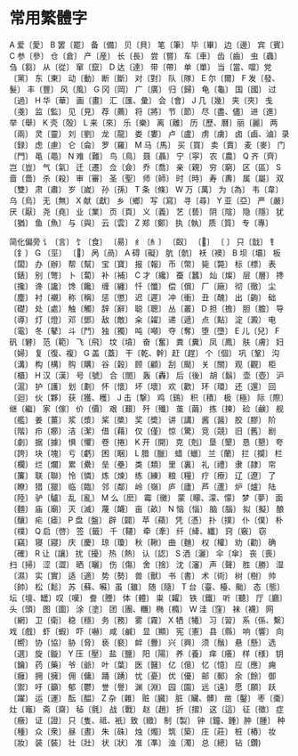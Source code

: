 # 常用繁體字

A
爱〔愛〕
B
罢〔罷〕 备〔備〕 贝〔貝〕 笔〔筆〕 毕〔畢〕 边〔邊〕
宾〔賓〕
C
参〔參〕 仓〔倉〕 产〔産〕 长〔長〕 尝〔嘗〕 车〔車〕
齿〔齒〕 虫〔蟲〕 刍〔芻〕 从〔從〕 窜〔竄〕
D
达〔達〕 带〔帶〕 单〔單〕 当〔當、噹〕党〔黨〕
东〔東〕 动〔動〕 断〔斷〕 对〔對〕 队〔隊〕
E
尔〔爾〕
F
发〔發、髮〕 丰〔豐〕 风〔風〕
G
冈〔岡〕 广〔廣〕 归〔歸〕 龟〔龜〕 国〔國〕 过〔過〕
H
华〔華〕 画〔畫〕 汇〔匯、彙〕 会〔會〕
J
几〔幾〕 夹〔夾〕 戋〔戔〕 监〔監〕 见〔見〕 荐〔薦〕
将〔將〕 节〔節〕 尽〔盡、儘〕 进〔進〕 举〔舉〕
K
壳〔殻〕
L
来〔來〕 乐〔樂〕 离〔離〕 历〔歷、曆〕丽〔麗〕
两〔兩〕 灵〔靈〕 刘〔劉〕 龙〔龍〕 娄〔婁〕 卢〔盧〕
虏〔虜〕 卤〔鹵、滷〕录〔録〕 虑〔慮〕 仑〔侖〕 罗〔羅〕
M
马〔馬〕 买〔買〕 卖〔賣〕 麦〔麥〕 门〔門〕 黾〔黽〕
N
难〔難〕 鸟〔鳥〕 聂〔聶〕 宁〔寜〕 农〔農〕
Q
齐〔齊〕 岂〔豈〕 气〔氣〕 迁〔遷〕 佥〔僉〕 乔〔喬〕
亲〔親〕 穷〔窮〕 区〔區〕
S
啬〔嗇〕 杀〔殺〕 审〔審〕 圣〔聖〕 师〔師〕 时〔時〕
寿〔夀〕 属〔屬〕 双〔雙〕 肃〔肅〕 岁〔嵗〕 孙〔孫〕
T
条〔條〕 
W
万〔萬〕 为〔為〕 韦〔韋〕 乌〔烏〕 无〔無〕
X
献〔獻〕 乡〔鄉〕 写〔寫〕 寻〔尋〕
Y
亚〔亞〕 严〔嚴〕 厌〔厭〕 尧〔堯〕 业〔業〕 页〔頁〕
义〔義〕 艺〔兿〕 阴〔陰〕 隐〔隱〕 犹〔猶〕 鱼〔魚〕
与〔與〕 云〔雲〕
Z
郑〔鄭〕 执〔執〕 质〔質〕 专〔專〕

简化偏旁
讠〔言〕 饣〔食〕 〔昜〕 纟〔糹〕 〔臤〕 〔〕
〔 〕 只〔戠〕 钅〔釒〕   〔巠〕
〔〕 呙〔咼〕
A
碍〔礙〕 肮〔骯〕 袄〔襖〕
B
坝〔壩〕 板〔闆〕 办〔辦〕 帮〔幫〕 宝〔寶〕 报〔報〕
币〔幣〕 毙〔斃〕 标〔標〕 表〔錶〕 别〔彆〕 卜〔蔔〕
补〔補〕 
C
才〔纔〕 蚕〔蠶〕 灿〔燦〕 层〔層〕 搀〔攙〕 谗〔讒〕
馋〔饞〕 缠〔纏〕 忏〔懺〕 偿〔償〕 厂〔廠〕 彻〔徹〕
尘〔塵〕 衬〔襯〕 称〔稱〕 惩〔懲〕 迟〔遲〕 冲〔衝〕
丑〔醜〕 出〔齣〕 础〔礎〕 处〔處〕 触〔觸〕 辞〔辭〕
聪〔聰〕 丛〔叢〕
D
担〔擔〕 胆〔膽〕 导〔導〕 灯〔燈〕 邓〔鄧〕 敌〔敵〕
籴〔糴〕 递〔遞〕 点〔點〕 淀〔澱〕 电〔電〕 冬〔鼕〕
斗〔鬥〕 独〔獨〕 吨〔噸〕 夺〔奪〕 堕〔墮〕 
E
儿〔兒〕
F
矾〔礬〕 范〔範〕 飞〔飛〕 坟〔墳〕 奋〔奮〕 粪〔糞〕
凤〔鳳〕 肤〔膚〕 妇〔婦〕 复〔復、複〕
G
盖〔蓋〕 干〔乾、幹〕赶〔趕〕 个〔個〕 巩〔鞏〕 沟〔溝〕
构〔構〕 购〔購〕 谷〔榖〕 顾〔顧〕 刮〔颳〕 关〔關〕
观〔觀〕 柜〔櫃〕
H
汉〔漢〕 号〔號〕 合〔閤〕 轰〔轟〕 后〔後〕 胡〔鬍〕 
壶〔壺〕 沪〔滬〕 护〔護〕 划〔劃〕 怀〔懷〕 坏〔壞〕
欢〔歡〕 环〔環〕 还〔還〕 回〔迴〕 伙〔夥〕 获〔獲、穫〕
J
击〔撃〕 鸡〔鷄〕 积〔積〕 极〔極〕 际〔際〕 继〔繼〕
家〔傢〕 价〔價〕 艰〔艱〕 歼〔殲〕 茧〔繭〕 拣〔揀〕
硷〔鹸〕 舰〔艦〕 姜〔薑〕 浆〔漿〕 桨〔槳〕 奖〔奬〕
讲〔講〕 酱〔醤〕 胶〔膠〕 阶〔階〕 疖〔癤〕 洁〔潔〕
借〔藉〕 仅〔僅〕 惊〔驚〕 竞〔競〕 旧〔舊〕 剧〔劇〕
据〔據〕 惧〔懼〕 卷〔捲〕
K
开〔開〕 克〔剋〕 垦〔墾〕 恳〔懇〕 夸〔誇〕 块〔塊〕
亏〔虧〕 困〔睏〕
L
腊〔臘〕 蜡〔蠟〕 兰〔蘭〕 拦〔攔〕 栏〔欄〕 烂〔爛〕
累〔纍〕 垒〔壘〕 类〔類〕 里〔裏〕 礼〔禮〕 隶〔隷〕
帘〔簾〕 联〔聯〕 怜〔憐〕 炼〔煉〕 练〔練〕 粮〔糧〕
疗〔療〕 辽〔遼〕 了〔瞭〕 猎〔獵〕 临〔臨〕 邻〔鄰〕
岭〔嶺〕 庐〔廬〕 芦〔蘆〕 炉〔爐〕 陆〔陸〕 驴〔驢〕
乱〔亂〕
M
么〔麽〕 霉〔黴〕 蒙〔矇、濛、懞〕 梦〔夢〕 面〔麵〕
庙〔廟〕 灭〔滅〕 蔑〔衊〕 亩〔畝〕
N
恼〔惱〕 脑〔腦〕 拟〔擬〕 酿〔釀〕 疟〔瘧〕
P
盘〔盤〕 辟〔闢〕 苹〔蘋〕 凭〔憑〕 扑〔撲〕 仆〔僕〕
朴〔樸〕
Q
启〔啓〕 签〔籤〕 千〔韆〕 牵〔牽〕 纤〔縴、纖〕 窍〔竅〕
窃〔竊〕 寝〔寢〕 庆〔慶〕 琼〔瓊〕 秋〔鞦〕 曲〔麯〕
权〔權〕 劝〔勸〕 确〔確〕 
R
让〔讓〕 扰〔擾〕 热〔熱〕 认〔認〕
S
洒〔灑〕 伞〔傘〕 丧〔喪〕 扫〔掃〕 涩〔澀〕 晒〔曬〕
伤〔傷〕 舍〔捨〕 沈〔瀋〕 声〔聲〕 胜〔勝〕 湿〔濕〕
实〔實〕 适〔適〕 势〔勢〕 兽〔獸〕 书〔書〕 术〔術〕
树〔樹〕 帅〔帥〕 松〔鬆〕 苏〔蘇、囌〕虽〔雖〕 随〔隨〕
T
台〔臺、檯、颱〕 态〔態〕 坛〔壇、罎〕叹〔嘆〕 誊〔謄〕
体〔體〕 粜〔糶〕 铁〔鐵〕 听〔聽〕 厅〔廳〕 头〔頭〕
图〔圖〕 涂〔塗〕 团〔團、糰〕椭〔橢〕
W
洼〔窪〕 袜〔襪〕 网〔網〕 卫〔衛〕 稳〔穩〕 务〔務〕
雾〔霧〕
X
牺〔犧〕 习〔習〕 系〔係、繫〕 戏〔戲〕 虾〔蝦〕 吓〔嚇〕
咸〔鹹〕 显〔顯〕 宪〔憲〕 县〔縣〕 响〔響〕 向〔嚮〕
协〔協〕 胁〔脅〕 亵〔褻〕 衅〔釁〕 兴〔興〕 须〔鬚〕
悬〔懸〕 选〔選〕 旋〔鏇〕
Y
压〔壓〕 盐〔鹽〕 阳〔陽〕 养〔養〕 痒〔癢〕 样〔様〕
钥〔鑰〕 药〔藥〕 爷〔爺〕 叶〔葉〕 医〔醫〕 亿〔億〕
忆〔憶〕 应〔應〕 痈〔癰〕 拥〔擁〕 佣〔傭〕 踊〔踴〕
忧〔憂〕 优〔優〕 邮〔郵〕 余〔餘〕 御〔禦〕 吁〔籲〕
郁〔鬱〕 誉〔譽〕 渊〔淵〕 园〔園〕 远〔遠〕 愿〔願〕
跃〔躍〕 运〔運〕 酝〔醖〕 
Z
杂〔雜〕 赃〔臓〕 脏〔贜、髒〕 凿〔鑿〕 枣〔棗〕
灶〔竈〕 斋〔齋〕 毡〔氈〕 战〔戰〕 赵〔趙〕 折〔摺〕
这〔這〕 征〔徵〕 症〔癥〕 证〔證〕 只〔隻、祗、衹〕致〔緻〕
制〔製〕 钟〔鐘、鍾〕肿〔腫〕 种〔種〕 众〔衆〕 昼〔晝〕
朱〔硃〕 烛〔燭〕 筑〔築〕 庄〔莊〕 桩〔樁〕 妆〔妝〕
装〔裝〕 壮〔壯〕 状〔狀〕 准〔凖〕 浊〔濁〕 总〔總〕
钻〔鑽)
